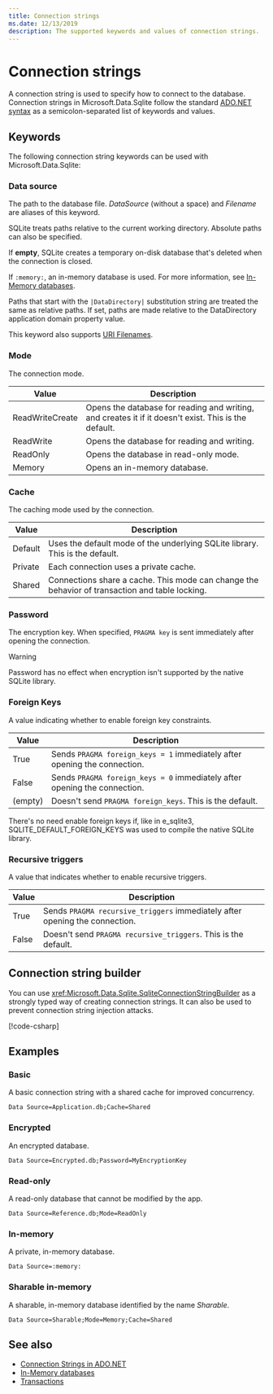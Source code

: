 ```yaml
---
title: Connection strings
ms.date: 12/13/2019
description: The supported keywords and values of connection strings.
---
```

# Connection strings

A connection string is used to specify how to connect to the database. Connection strings in Microsoft.Data.Sqlite
follow the standard [ADO.NET syntax](../../../framework/data/adonet/connection-strings.md) as a semicolon-separated list of
keywords and values.

## Keywords

The following connection string keywords can be used with Microsoft.Data.Sqlite:

### Data source

The path to the database file. *DataSource* (without a space) and *Filename* are aliases of this keyword.

SQLite treats paths relative to the current working directory. Absolute paths can also be specified.

If **empty**, SQLite creates a temporary on-disk database that's deleted when the connection is closed.

If `:memory:`, an in-memory database is used. For more information, see [In-Memory databases](in-memory-databases.md).

Paths that start with the `|DataDirectory|` substitution string are treated the same as relative paths. If set, paths are made relative to the DataDirectory application domain property value.

This keyword also supports [URI Filenames](https://www.sqlite.org/uri.html).

### Mode

The connection mode.

| Value           | Description                                                                                        |
| --------------- | -------------------------------------------------------------------------------------------------- |
| ReadWriteCreate | Opens the database for reading and writing, and creates it if it doesn't exist. This is the default. |
| ReadWrite       | Opens the database for reading and writing.                                                        |
| ReadOnly        | Opens the database in read-only mode.                                                              |
| Memory          | Opens an in-memory database.                                                                       |

### Cache

The caching mode used by the connection.

| Value   | Description                                                                                    |
| ------- | ---------------------------------------------------------------------------------------------- |
| Default | Uses the default mode of the underlying SQLite library. This is the default.                   |
| Private | Each connection uses a private cache.                                                          |
| Shared  | Connections share a cache. This mode can change the behavior of transaction and table locking. |

### Password

The encryption key. When specified, `PRAGMA key` is sent immediately after opening the connection.

> [!WARNING]
> Password has no effect when encryption isn't supported by the native SQLite library.

### Foreign Keys

A value indicating whether to enable foreign key constraints.

| Value   | Description
| ------- | --- |
| True    | Sends `PRAGMA foreign_keys = 1` immediately after opening the connection.
| False   | Sends `PRAGMA foreign_keys = 0` immediately after opening the connection.
| (empty) | Doesn't send `PRAGMA foreign_keys`. This is the default. |

There's no need enable foreign keys if, like in e_sqlite3, SQLITE_DEFAULT_FOREIGN_KEYS was used to compile the native
SQLite library.

### Recursive triggers

A value that indicates whether to enable recursive triggers.

| Value | Description                                                                 |
| ----- | --------------------------------------------------------------------------- |
| True  | Sends `PRAGMA recursive_triggers` immediately after opening the connection. |
| False | Doesn't send `PRAGMA recursive_triggers`. This is the default.              |

## Connection string builder

You can use <xref:Microsoft.Data.Sqlite.SqliteConnectionStringBuilder> as a strongly typed way of creating connection strings. It can also be used to prevent connection string injection attacks.

[!code-csharp[](../../../../samples/snippets/standard/data/sqlite/EncryptionSample/Program.cs?name=snippet_ConnectionStringBuilder)]

## Examples

### Basic

A basic connection string with a shared cache for improved concurrency.

```ConnectionString
Data Source=Application.db;Cache=Shared
```

### Encrypted

An encrypted database.

```ConnectionString
Data Source=Encrypted.db;Password=MyEncryptionKey
```

### Read-only

A read-only database that cannot be modified by the app.

```ConnectionString
Data Source=Reference.db;Mode=ReadOnly
```

### In-memory

A private, in-memory database.

```ConnectionString
Data Source=:memory:
```

### Sharable in-memory

A sharable, in-memory database identified by the name *Sharable*.

```ConnectionString
Data Source=Sharable;Mode=Memory;Cache=Shared
```

## See also

* [Connection Strings in ADO.NET](../../../framework/data/adonet/connection-strings.md)
* [In-Memory databases](in-memory-databases.md)
* [Transactions](transactions.md)
